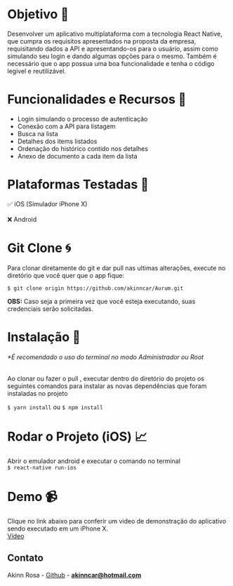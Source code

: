# Objetivo :dart:

Desenvolver um aplicativo multiplataforma com a tecnologia React Native, que cumpra os requisitos apresentados na proposta
da empresa, requisitando dados a API e apresentando-os para o usuário, assim como simulando seu login e dando algumas opções
para o mesmo. Também é necessário que o app possua uma boa funcionalidade e tenha o código legível e reutilizável.

# Funcionalidades e Recursos :hammer:

<ul>
  <li>Login simulando o processo de autenticação</li>
  <li>Conexão com a API para listagem</li>
  <li>Busca na lista</li>
  <li>Detalhes dos items listados</li>
  <li>Ordenação do histórico contido nos detalhes</li>
  <li>Anexo de documento a cada item da lista</li>
</ul>

# Plataformas Testadas :iphone:

:white_check_mark: iOS (Simulador iPhone X) <br />
<br />
:x: Android

# Git Clone :cyclone:

Para clonar diretamente do git e dar pull nas ultimas alterações, execute no diretório que você quer que o app fique:  <br />

```$ git clone origin https://github.com/akinncar/Aurum.git``` <br />

<b>OBS:</b> Caso seja a primeira vez que você esteja executando, suas credenciais serão solicitadas.

# Instalação :syringe:
<h6>*É recomendado o uso do terminal no modo Administrador ou Root</h6>

Ao clonar ou fazer o pull , executar dentro do diretório do projeto os seguintes comandos para instalar as novas dependências que foram instaladas no projeto  <br />

```$ yarn install```
ou
```$ npm install```

# Rodar o Projeto (iOS) :chart_with_upwards_trend:

Abrir o emulador android e executar o comando  no terminal  <br />
```$ react-native run-ios```

# Demo :video_camera:

Clique no link abaixo para conferir um video de demonstração do aplicativo sendo executado em um iPhone X.<br />
[Vídeo](https://streamable.com/oxton)

## Contato

Akinn Rosa - [Github](https://github.com/akinncar) - **akinncar@hotmail.com**

